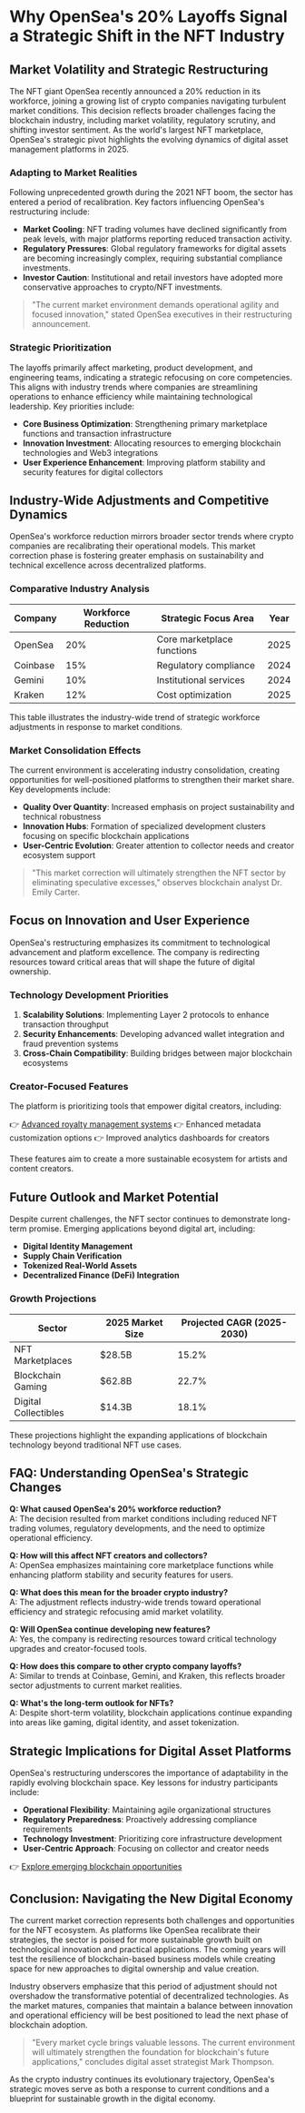 # Why OpenSea's 20% Layoffs Signal a Strategic Shift in the NFT Industry

## Market Volatility and Strategic Restructuring

The NFT giant OpenSea recently announced a 20% reduction in its workforce, joining a growing list of crypto companies navigating turbulent market conditions. This decision reflects broader challenges facing the blockchain industry, including market volatility, regulatory scrutiny, and shifting investor sentiment. As the world's largest NFT marketplace, OpenSea's strategic pivot highlights the evolving dynamics of digital asset management platforms in 2025.

### Adapting to Market Realities

Following unprecedented growth during the 2021 NFT boom, the sector has entered a period of recalibration. Key factors influencing OpenSea's restructuring include:

- **Market Cooling**: NFT trading volumes have declined significantly from peak levels, with major platforms reporting reduced transaction activity.
- **Regulatory Pressures**: Global regulatory frameworks for digital assets are becoming increasingly complex, requiring substantial compliance investments.
- **Investor Caution**: Institutional and retail investors have adopted more conservative approaches to crypto/NFT investments.

> "The current market environment demands operational agility and focused innovation," stated OpenSea executives in their restructuring announcement.

### Strategic Prioritization

The layoffs primarily affect marketing, product development, and engineering teams, indicating a strategic refocusing on core competencies. This aligns with industry trends where companies are streamlining operations to enhance efficiency while maintaining technological leadership. Key priorities include:

- **Core Business Optimization**: Strengthening primary marketplace functions and transaction infrastructure
- **Innovation Investment**: Allocating resources to emerging blockchain technologies and Web3 integrations
- **User Experience Enhancement**: Improving platform stability and security features for digital collectors

## Industry-Wide Adjustments and Competitive Dynamics

OpenSea's workforce reduction mirrors broader sector trends where crypto companies are recalibrating their operational models. This market correction phase is fostering greater emphasis on sustainability and technical excellence across decentralized platforms.

### Comparative Industry Analysis

| Company        | Workforce Reduction | Strategic Focus Area     | Year |
|----------------|---------------------|--------------------------|------|
| OpenSea        | 20%                 | Core marketplace functions | 2025 |
| Coinbase       | 15%                 | Regulatory compliance      | 2024 |
| Gemini         | 10%                 | Institutional services     | 2024 |
| Kraken         | 12%                 | Cost optimization          | 2025 |

This table illustrates the industry-wide trend of strategic workforce adjustments in response to market conditions.

### Market Consolidation Effects

The current environment is accelerating industry consolidation, creating opportunities for well-positioned platforms to strengthen their market share. Key developments include:

- **Quality Over Quantity**: Increased emphasis on project sustainability and technical robustness
- **Innovation Hubs**: Formation of specialized development clusters focusing on specific blockchain applications
- **User-Centric Evolution**: Greater attention to collector needs and creator ecosystem support

> "This market correction will ultimately strengthen the NFT sector by eliminating speculative excesses," observes blockchain analyst Dr. Emily Carter.

## Focus on Innovation and User Experience

OpenSea's restructuring emphasizes its commitment to technological advancement and platform excellence. The company is redirecting resources toward critical areas that will shape the future of digital ownership.

### Technology Development Priorities

1. **Scalability Solutions**: Implementing Layer 2 protocols to enhance transaction throughput
2. **Security Enhancements**: Developing advanced wallet integration and fraud prevention systems
3. **Cross-Chain Compatibility**: Building bridges between major blockchain ecosystems

### Creator-Focused Features

The platform is prioritizing tools that empower digital creators, including:

👉 [Advanced royalty management systems](https://bit.ly/okx-bonus)
👉 Enhanced metadata customization options
👉 Improved analytics dashboards for creators

These features aim to create a more sustainable ecosystem for artists and content creators.

## Future Outlook and Market Potential

Despite current challenges, the NFT sector continues to demonstrate long-term promise. Emerging applications beyond digital art, including:

- **Digital Identity Management**
- **Supply Chain Verification**
- **Tokenized Real-World Assets**
- **Decentralized Finance (DeFi) Integration**

### Growth Projections

| Sector             | 2025 Market Size | Projected CAGR (2025-2030) |
|--------------------|------------------|-----------------------------|
| NFT Marketplaces   | $28.5B           | 15.2%                       |
| Blockchain Gaming  | $62.8B           | 22.7%                       |
| Digital Collectibles | $14.3B         | 18.1%                       |

These projections highlight the expanding applications of blockchain technology beyond traditional NFT use cases.

## FAQ: Understanding OpenSea's Strategic Changes

**Q: What caused OpenSea's 20% workforce reduction?**  
A: The decision resulted from market conditions including reduced NFT trading volumes, regulatory developments, and the need to optimize operational efficiency.

**Q: How will this affect NFT creators and collectors?**  
A: OpenSea emphasizes maintaining core marketplace functions while enhancing platform stability and security features for users.

**Q: What does this mean for the broader crypto industry?**  
A: The adjustment reflects industry-wide trends toward operational efficiency and strategic refocusing amid market volatility.

**Q: Will OpenSea continue developing new features?**  
A: Yes, the company is redirecting resources toward critical technology upgrades and creator-focused tools.

**Q: How does this compare to other crypto company layoffs?**  
A: Similar to trends at Coinbase, Gemini, and Kraken, this reflects broader sector adjustments to current market realities.

**Q: What's the long-term outlook for NFTs?**  
A: Despite short-term volatility, blockchain applications continue expanding into areas like gaming, digital identity, and asset tokenization.

## Strategic Implications for Digital Asset Platforms

OpenSea's restructuring underscores the importance of adaptability in the rapidly evolving blockchain space. Key lessons for industry participants include:

- **Operational Flexibility**: Maintaining agile organizational structures
- **Regulatory Preparedness**: Proactively addressing compliance requirements
- **Technology Investment**: Prioritizing core infrastructure development
- **User-Centric Approach**: Focusing on collector and creator needs

👉 [Explore emerging blockchain opportunities](https://bit.ly/okx-bonus)

## Conclusion: Navigating the New Digital Economy

The current market correction represents both challenges and opportunities for the NFT ecosystem. As platforms like OpenSea recalibrate their strategies, the sector is poised for more sustainable growth built on technological innovation and practical applications. The coming years will test the resilience of blockchain-based business models while creating space for new approaches to digital ownership and value creation.

Industry observers emphasize that this period of adjustment should not overshadow the transformative potential of decentralized technologies. As the market matures, companies that maintain a balance between innovation and operational efficiency will be best positioned to lead the next phase of blockchain adoption.

> "Every market cycle brings valuable lessons. The current environment will ultimately strengthen the foundation for blockchain's future applications," concludes digital asset strategist Mark Thompson.

As the crypto industry continues its evolutionary trajectory, OpenSea's strategic moves serve as both a response to current conditions and a blueprint for sustainable growth in the digital economy.
